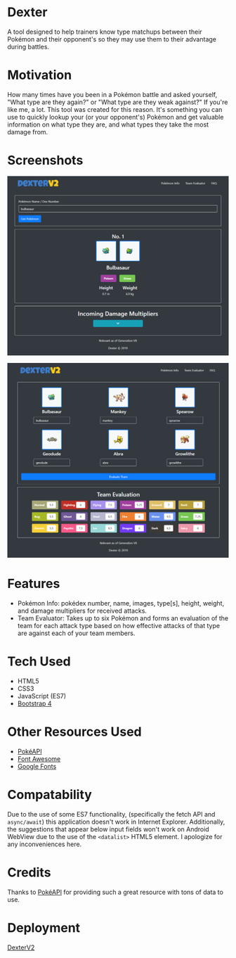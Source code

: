 # Dexter
A tool designed to help trainers know type matchups between their 
Pok&eacute;mon and their opponent's so they may use them to their advantage during
battles.

# Motivation
How many times have you been in a Pok&eacute;mon battle and asked yourself, "What 
type are they again?" or "What type are they weak against?" If you're like me, 
a lot. This tool was created for this reason. It's something you can use to quickly 
lookup your (or your opponent's) Pok&eacute;mon and get valuable information
on what type they are, and what types they take the most damage from.

# Screenshots
![Pok&eacute;mon Info](./images/pokemon-example.PNG)

![Team Evaluator](./images/team-example.PNG)

# Features
- Pok&eacute;mon Info: pok&eacute;dex number, name, images, type[s], height, weight, and damage multipliers for received attacks.
- Team Evaluator: Takes up to six Pok&eacute;mon and forms an evaluation of the team for each attack type based on how effective attacks of that type are against each of your team members.

# Tech Used
- HTML5
- CSS3
- JavaScript (ES7)
- [Bootstrap 4](https://getbootstrap.com/)
  
# Other Resources Used
- [Pok&eacute;API](https://pokeapi.co/)
- [Font Awesome](https://fontawesome.com/)
- [Google Fonts](https://fonts.google.com/)

# Compatability
Due to the use of some ES7 functionality, (specifically the fetch API and `async/await`) this application doesn't work in Internet Explorer. Additionally, the suggestions that appear below input fields won't work on Android WebView due to the use of the `<datalist>` HTML5 element. I apologize for any inconveniences here.

# Credits
Thanks to [Pok&eacute;API](https://pokeapi.co/) for providing such a great resource with tons of data to use.

# Deployment
[DexterV2](https://morrisbc.github.io/dexter/)

